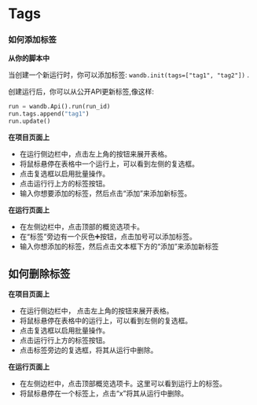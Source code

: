 # Tags

###  **如何添加标签**

**从你的脚本中**

当创建一个新运行时，你可以添加标签: `wandb.init(tags=["tag1", "tag2"])` .

创建运行后，你可以从公开API更新标签,像这样:

```python
run = wandb.Api().run(run_id)
run.tags.append("tag1")
run.update()
```

**在项目页面上**

* 在运行侧边栏中，点击左上角的按钮来展开表格。
* 将鼠标悬停在表格中一个运行上，可以看到左侧的复选框。
* 点击复选框以启用批量操作。
* 点击运行行上方的标签按钮。
* 输入你想要添加的标签，然后点击“添加”来添加新标签。

**在运行页面上**

* 在左侧边栏中，点击顶部的概览选项卡。
* 在“标签”旁边有一个灰色➕按钮，点击加号可以添加标签。
* 输入你想添加的标签，然后点击文本框下方的“添加”来添加新标签

## **如何删除标签** <a id="how-to-remove-tags"></a>

**在项目页面上**

* 在运行侧边栏中， 点击左上角的按钮来展开表格。
* 将鼠标悬停在表格中的运行上，可以看到左侧的复选框。
* 点击复选框以启用批量操作。
* 点击运行行上方的标签按钮。
* 点击标签旁边的复选框，将其从运行中删除。

 **在运行页面上**

* 在左侧边栏中，点击顶部概览选项卡。这里可以看到运行上的标签。
* 将鼠标悬停在一个标签上，点击“x”将其从运行中删除。

